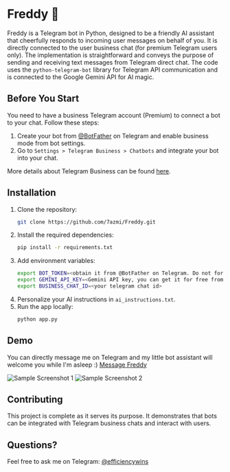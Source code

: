 # Freddy 🤖

Freddy is a Telegram bot in Python, designed to be a friendly AI assistant that cheerfully responds to incoming user messages on behalf of you. It is directly connected to the user business chat (for premium Telegram users only). The implementation is straightforward and conveys the purpose of sending and receiving text messages from Telegram direct chat. The code uses the `python-telegram-bot` library for Telegram API communication and is connected to the Google Gemini API for AI magic.

## Before You Start
You need to have a business Telegram account (Premium) to connect a bot to your chat. Follow these steps:
1. Create your bot from [@BotFather](https://t.me/botfather) on Telegram and enable business mode from bot settings.
2. Go to `Settings > Telegram Business > Chatbots` and integrate your bot into your chat.

More details about Telegram Business can be found [here](https://telegram.org/blog/telegram-business/).




## Installation
1. Clone the repository:
    ```sh
    git clone https://github.com/7azmi/Freddy.git
    ```
2. Install the required dependencies:
    ```sh
    pip install -r requirements.txt
    ```
3. Add environment variables:
    ```sh
    export BOT_TOKEN=<obtain it from @BotFather on Telegram. Do not forget to enable business mode!>
    export GEMINI_API_KEY=<Gemini API key, you can get it for free from https://ai.google.dev>
    export BUSINESS_CHAT_ID=<your telegram chat id>
    ```
4. Personalize your AI instructions in `ai_instructions.txt`.
5. Run the app locally:
    ```sh
    python app.py
    ```

## Demo
You can directly message me on Telegram and my little bot assistant will welcome you while I'm asleep :)
[Message Freddy](https://t.me/m/BPCKMLTrYTll)


![Sample Screenshot 1](path/to/screenshot1.png)
![Sample Screenshot 2](path/to/screenshot2.png)

## Contributing
This project is complete as it serves its purpose. It demonstrates that bots can be integrated with Telegram business chats and interact with users.

## Questions?
Feel free to ask me on Telegram: [@efficiencywins](https://t.me/efficiencywins)
